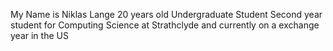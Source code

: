 My Name is Niklas Lange
20 years old
Undergraduate Student Second year student for Computing Science at Strathclyde and currently on a exchange year in the US
